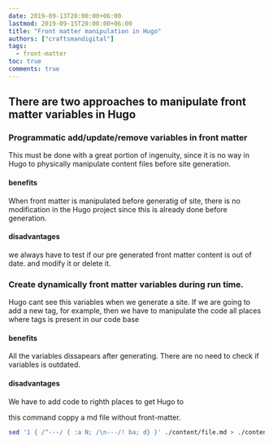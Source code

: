 ```yaml
---
date: 2019-09-13T20:00:00+06:00
lastmod: 2019-09-15T20:00:00+06:00
title: "Front matter manipulation in Hugo"
authors: ["craftsmandigital"]
tags:
  - front-matter 
toc: true
comments: true
---
```


## There are two approaches to manipulate front matter variables in Hugo

### Programmatic add/update/remove variables in front matter
This must be done with a great portion of ingenuity, since it is no way in Hugo to physically manipulate content files before site generation.

#### benefits
When front matter is manipulated before generatig of site, there is no modification in the Hugo project since this is already done before generation.

#### disadvantages
we always have to test if our pre generated front matter content is out of date. and modify it or delete it.

### Create dynamically front matter variables during run time.
Hugo cant see this variables when we generate a site. If we are going to add a new tag, for example, then we have to manipulate the code all places where tags is present in our code base

#### benefits
All the variables dissapears after generating. There are no need to check if variables is outdated.

#### disadvantages
We have to add code to righth places to get Hugo to 




this command coppy a md file without front-matter.

```bash
sed '1 { /^---/ { :a N; /\n---/! ba; d} }' ./content/file.md > ./content/nomater.md
```
<!--stackedit_data:
eyJoaXN0b3J5IjpbLTcwNzY3MDYwN119
-->